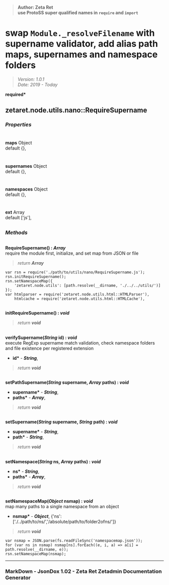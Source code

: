 > __Author: Zeta Ret__  
> __use ProtoSS super qualified names in `require` and `import`__  
# swap `Module._resolveFilename` with supername validator, add alias path maps, supernames and namespace folders  
> *Version: 1.0.1*  
> *Date: 2019 - Today*  

__required*__

## zetaret.node.utils.nano::RequireSupername  

### *Properties*  

#  
__maps__ Object  
default {},   

#  
__supernames__ Object  
default {},   

#  
__namespaces__ Object  
default {},   

#  
__ext__ Array  
default ['js'],   


##  
### *Methods*  

##  
__RequireSupername() : *Array*__  
require the module first, initialize, and set map from JSON or file  
> *return __Array__*  
```
var rsn = require('./path/to/utils/nano/RequireSupername.js');  
rsn.initRequireSupername();  
rsn.setNamespaceMap({  
	'zetaret.node.utils': [path.resolve(__dirname, './../../utils/')]  
});  
var htmlparser = require('zetaret.node.utils.html::HTMLParser'),  
	htmlcache = require('zetaret.node.utils.html::HTMLCache'),  
```
##  
__initRequireSupername() : *void*__  
  
> *return __void__*  

##  
__verifySupername(*String* id) : *void*__  
execute RegExp supername match validation, check namespace folders and file existence per registered extension  
- __id*__ - __*String*__,   
> *return __void__*  

##  
__setPathSupername(*String* supername, *Array* paths) : *void*__  
  
- __supername*__ - __*String*__,   
- __paths*__ - __*Array*__,   
> *return __void__*  

##  
__setSupername(*String* supername, *String* path) : *void*__  
  
- __supername*__ - __*String*__,   
- __path*__ - __*String*__,   
> *return __void__*  

##  
__setNamespace(*String* ns, *Array* paths) : *void*__  
  
- __ns*__ - __*String*__,   
- __paths*__ - __*Array*__,   
> *return __void__*  

##  
__setNamespaceMap(*Object* nsmap) : *void*__  
map many paths to a single namespace from an object  
- __nsmap*__ - __*Object*__, {'ns':['./../path/to/ns/','/absolute/path/to/folder2ofns/']}  
> *return __void__*  
```
var nsmap = JSON.parse(fs.readFileSync('namespacemap.json'));  
for (var ns in nsmap) nsmap[ns].forEach((e, i, a) => a[i] = path.resolve(__dirname, e));  
rsn.setNamespaceMap(nsmap);  
```
---  
### MarkDown - JsonDox 1.02 - Zeta Ret Zetadmin Documentation Generator